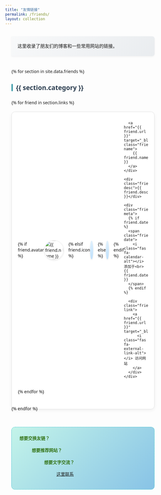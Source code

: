 ```yaml
---
title: "友情链接"
permalink: /friends/
layout: collection
---
```


<div class="friend-page">


<div class="friend-intro">
  这里收录了朋友们的博客和一些常用网站的链接。
</div>

{% for section in site.data.friends %}
<h2 class="friend-category">{{ section.category }}</h2>
<div class="friend-grid">
  {% for friend in section.links %}
  <div class="friend-card">
    <div class="friend-header">
      <!-- 优先显示头像 -->
      {% if friend.avatar %}
      <img src="{{ friend.avatar }}" alt="{{ friend.name }}" class="friend-avatar">
      <!-- 没有头像则显示图标 -->
      {% elsif friend.icon %}
      <span class="friend-icon">
        <i class="{{ friend.icon }}"></i>
      </span>
      <!-- 都没有则显示默认图标 -->
      {% else %}
      <span class="friend-icon">
        <i class="fas fa-user"></i>
      </span>
      {% endif %}
      
      <a href="{{ friend.url }}" target="_blank" class="friend-name">
        {{ friend.name }}
      </a>
    </div>
    
    <div class="friend-desc">{{ friend.desc }}</div>
    
    <div class="friend-meta">
      {% if friend.date %}
      <span class="friend-date">
        <i class="fas fa-calendar-alt"></i> 添加于<br> {{ friend.date }}
      </span>
      {% endif %}
      
      <div class="friend-link">
        <a href="{{ friend.url }}" target="_blank">
          <i class="fas fa-external-link-alt"></i> 访问网站
        </a>
      </div>
    </div>
  </div>
  {% endfor %}
</div>
{% endfor %}


<div class="friend-apply">
  <h4>想要交换友链？</h4>
  <ul>
  <ul>
    <h4>想要推荐网站？</h4>
    <ul>
    <ul>
      <h4>想要文字交流？</h4>
      <ul>
      <ul>
        <p><a href="mailto:mokaluona@outlook.com">这里联系</a></p>
      </ul>
      </ul>
    </ul> 
    </ul>
  </ul>
  </ul>
</div>

</div>

<style>
/* ===== 整体页面样式 ===== */
.friend-page {
  max-width: 1200px;
  margin: 0 auto;
  padding: 20px;
  font-family: 'Segoe UI', Tahoma, Geneva, Verdana, sans-serif;
}

/* 介绍文字样式 */
.friend-intro {
  background: linear-gradient(135deg, #f8f9fa, #e9ecef);
  border-left: 4px solidrgb(99, 76, 175);
  padding: 20px;
  margin-bottom: 40px;
  border-radius: 0 8px 8px 0;
  font-size: 1.05em;
  line-height: 1.6;
  box-shadow: 0 2px 5px rgba(0,0,0,0.05);
}

/* 分类标题样式 */
.friend-category {
  position: relative;
  padding-left: 15px;
  margin-bottom: 25px;
  color: #2c3e50;
  font-weight: 600;
}

.friend-category::before {
  content: "";
  position: absolute;
  left: 0;
  top: 50%;
  transform: translateY(-50%);
  width: 5px;
  height: 24px;
  background-color:rgb(76, 163, 175);
  border-radius: 3px;
}

/* ===== 网格布局 ===== */
.friend-grid {
  display: grid;
  grid-template-columns: repeat(auto-fill, minmax(250px, 1fr));
  gap: 20px;
  margin-bottom: 50px;
}

/* ===== 卡片样式 ===== */
.friend-card {
  border: 1px solid #e0e0e0;
  border-radius: 12px;
  padding: 15px 20px;
  transition: all 0.3s ease;
  background: white;
  box-shadow: 0 4px 12px rgba(0,0,0,0.05);
  display: flex;
  flex-direction: column;
  height: 100%;
}

.friend-card:hover {
  transform: translateY(-7px);
  box-shadow: 0 12px 30px rgba(0,0,0,0.12);
  border-color:rgb(120, 76, 175);
}

/* ===== 卡片头部 ===== */
.friend-header {
  display: flex;
  align-items: center;
  margin-bottom: 18px;
}

/* 头像样式 */
.friend-avatar {
  width: 60px;
  height: 60px;
  border-radius: 50%;
  margin-right: 15px;
  object-fit: cover;
  border: 2px solid #f5f5f5;
  box-shadow: 0 2px 5px rgba(0,0,0,0.1);
}

/* 图标样式 */
.friend-icon {
  width: 60px;
  height: 60px;
  display: flex;
  align-items: center;
  justify-content: center;
  margin-right: 15px;
  background: linear-gradient(135deg, #e3f2fd, #bbdefb);
  border-radius: 50%;
  box-shadow: 0 2px 5px rgba(0,0,0,0.1);
}

.friend-icon i {
  font-size: 28px;
  color: #1976D2;
}

/* 名称样式 */
.friend-name {
  font-size: 1.25em;
  font-weight: 600;
  color: #333;
  text-decoration: none;
  transition: color 0.3s;
}

.friend-name:hover {
  color:rgb(155, 76, 175);
}

/* ===== 描述样式 ===== */
.friend-desc {
  color: #555;
  line-height: 1.6;
  margin-bottom: 20px 10px;
  flex-grow: 1;
  font-size: 0.95em;
}

/* ===== 元信息样式 ===== */
.friend-meta {
  display: flex;
  justify-content: space-between;
  align-items: center;
  padding-top: 15px;
  border-top: 1px solid #f0f0f0;
}

.friend-date {
  color: #777;
  font-size: 0.85em;
  display: flex;
  align-items: center;
}

.friend-date i {
  margin-right: 5px;
  color: #9e9e9e;
}

.friend-link a {
  display: inline-flex;
  align-items: center;
  padding: 8px 16px;
  background: linear-gradient(135deg, #f0f7ff, #e1f0ff);
  color: #1976D2;
  border-radius: 6px;
  text-decoration: none;
  font-size: 0.9em;
  font-weight: 500;
  transition: all 0.3s;
  box-shadow: 0 2px 5px rgba(25, 118, 210, 0.15);
}

.friend-link a:hover {
  background: linear-gradient(135deg, #1976D2, #0d47a1);
  color: white;
  box-shadow: 0 4px 8px rgba(25, 118, 210, 0.3);
}

.friend-link i {
  margin-right: 6px;
}

/* ===== 申请区域 ===== */
.friend-apply {
  background: linear-gradient(135deg,rgb(195, 244, 233), #88c3e6ff);
  border-radius: 12px;
  padding: 25px;
  margin-top: 30px;
  border: 1px dashed rgba(51, 197, 202, 1);
} 

.friend-apply h4 {
  margin-top: 0;
  color: #327214ff;
  display: flex;
  align-items: center;
}

.friend-apply h4 i {
  margin-right: 10px;
}

.friend-apply ul {
  padding-left: 20px;
  margin: 15px 0;
}

.friend-apply li {
  margin-bottom: 8px;
}

/* ===== 响应式设计 ===== */
@media (max-width: 768px) {
  .friend-grid {
    grid-template-columns: 1fr;
    gap: 20px;
  }
  
  .friend-avatar, .friend-icon {
    width: 50px;
    height: 50px;
  }
  
  .friend-icon i {
    font-size: 22px;
  }
  
  .friend-meta {
    flex-direction: column;
    align-items: flex-start;
    gap: 10px;
  }
}

@media (max-width: 480px) {
  .friend-header {
    flex-direction: column;
    align-items: flex-start;
  }
  
  .friend-avatar, .friend-icon {
    margin-right: 0;
    margin-bottom: 15px;
  }
}
</style>